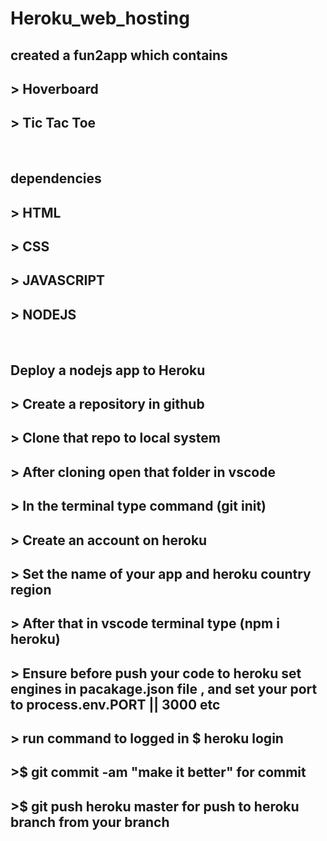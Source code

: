 # Heroku_web_hosting
## created a fun2app which contains
## **> Hoverboard**
## **> Tic Tac Toe**
 &nbsp;
## dependencies
## **> HTML**
## **> CSS**
## **> JAVASCRIPT**
## **> NODEJS**
&nbsp;
## Deploy a **nodejs** app to **Heroku**
## **> Create a repository in github**
## **> Clone that repo to local system**
## **> After cloning open that folder in vscode**
## **> In the terminal type command (git init)**
## **> Create an account on **heroku****
## **> Set the name of your app and heroku country region**
## **> After that in vscode terminal type (npm i heroku)**
## **> Ensure before push your code to heroku set engines in pacakage.json file , and set your port to process.env.PORT || 3000 etc**
## **> run command to logged in $ heroku login**
## **>$ git commit -am "make it better" for commit**
## **>$ git push heroku master for push to heroku branch from your branch**